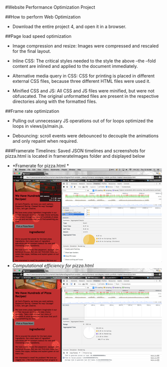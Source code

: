 #Website Performance Optimization Project

 

##How to perform Web Optimization

 

* Download the entire project 4, and open it in a browser.

 

##Page load speed optimization

* Image compression and resize: Images were compressed and rescaled for the final layout.

 

* Inline CSS: The critical styles needed to the style the above –the –fold content are inlined and applied to the document immediately.

 

* Alternative media query in CSS: CSS for printing is placed in different external CSS files, because three different HTML files were used it.

 

* Minified CSS and JS: All CSS and JS files were minified, but were not obfuscated. The original unformatted files are present in the respective directories along with the formatted files.

 

##Frame rate optimization

* Pulling out unnecessary JS operations out of for loops optimized the loops in views/js/main.js.

* Debouncing: scroll events were debounced to decouple the animations and only repaint when required.

###Framerate Timelines: 
  Saved JSON timelines and screenshots for pizza.html is located in framerateImages folder and dsiplayed below
* *Framerate for pizza.html *
![alt text](https://github.com/sonamsinha/front-enddev_udacity/blob/master/frontend-nanodegree-mobile-portfolio-master/frameRateImages/frameRate2.png)
* *Computational efficiency for pizza.html*
![alt text](https://github.com/sonamsinha/front-enddev_udacity/blob/master/frontend-nanodegree-mobile-portfolio-master/frameRateImages/frameRate1.png)
